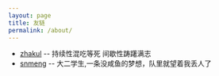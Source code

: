 ```yaml
---
layout: page
title: 友链
permalink: /about/
---
```


- [zhakul](https://zhakul.top) -- 持续性混吃等死 间歇性踌躇满志
- [snmeng](https://overisac.github.io/) -- 大二学生,一条没咸鱼的梦想，队里就望着我丢人了
 